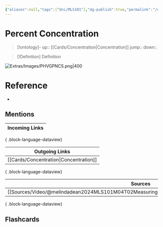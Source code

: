 ```yaml
---
{"aliases":null,"tags":["Uni/MLS101"],"dg-publish":true,"permalink":"/cards/percent-concentration/","dgPassFrontmatter":true}
---
```


# Percent Concentration

> [!ontology]-
> up:: [[Cards/Concentration\|Concentration]]
> jump:: 
> down:: 

> [!Definition] Definition
> 

![Extras/Images/PHVGPNCS.png|400](/img/user/Extras/Images/PHVGPNCS.png)

# Reference
- 

## Mentions
| Incoming Links |
| -------------- |

{ .block-language-dataview}

| Outgoing Links                            |
| ----------------------------------------- |
| [[Cards/Concentration\|Concentration]] |

{ .block-language-dataview}

| Sources                                                                                           |
| ------------------------------------------------------------------------------------------------- |
| [[Sources/Video/@melindadean2024MLS101M04T02Measuring\|@melindadean2024MLS101M04T02Measuring]] |

{ .block-language-dataview}

## Flashcards 

